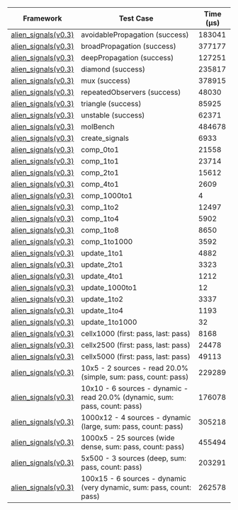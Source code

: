 | Framework | Test Case | Time (μs) |
| --- | --- | --- |
| [alien_signals(v0.3)](https://github.com/medz/alien-signals-dart) | avoidablePropagation (success) | 183041 |
| [alien_signals(v0.3)](https://github.com/medz/alien-signals-dart) | broadPropagation (success) | 377177 |
| [alien_signals(v0.3)](https://github.com/medz/alien-signals-dart) | deepPropagation (success) | 127251 |
| [alien_signals(v0.3)](https://github.com/medz/alien-signals-dart) | diamond (success) | 235817 |
| [alien_signals(v0.3)](https://github.com/medz/alien-signals-dart) | mux (success) | 378915 |
| [alien_signals(v0.3)](https://github.com/medz/alien-signals-dart) | repeatedObservers (success) | 48030 |
| [alien_signals(v0.3)](https://github.com/medz/alien-signals-dart) | triangle (success) | 85925 |
| [alien_signals(v0.3)](https://github.com/medz/alien-signals-dart) | unstable (success) | 62371 |
| [alien_signals(v0.3)](https://github.com/medz/alien-signals-dart) | molBench | 484678 |
| [alien_signals(v0.3)](https://github.com/medz/alien-signals-dart) | create_signals | 6933 |
| [alien_signals(v0.3)](https://github.com/medz/alien-signals-dart) | comp_0to1 | 21558 |
| [alien_signals(v0.3)](https://github.com/medz/alien-signals-dart) | comp_1to1 | 23714 |
| [alien_signals(v0.3)](https://github.com/medz/alien-signals-dart) | comp_2to1 | 15612 |
| [alien_signals(v0.3)](https://github.com/medz/alien-signals-dart) | comp_4to1 | 2609 |
| [alien_signals(v0.3)](https://github.com/medz/alien-signals-dart) | comp_1000to1 | 4 |
| [alien_signals(v0.3)](https://github.com/medz/alien-signals-dart) | comp_1to2 | 12497 |
| [alien_signals(v0.3)](https://github.com/medz/alien-signals-dart) | comp_1to4 | 5902 |
| [alien_signals(v0.3)](https://github.com/medz/alien-signals-dart) | comp_1to8 | 8650 |
| [alien_signals(v0.3)](https://github.com/medz/alien-signals-dart) | comp_1to1000 | 3592 |
| [alien_signals(v0.3)](https://github.com/medz/alien-signals-dart) | update_1to1 | 4882 |
| [alien_signals(v0.3)](https://github.com/medz/alien-signals-dart) | update_2to1 | 3323 |
| [alien_signals(v0.3)](https://github.com/medz/alien-signals-dart) | update_4to1 | 1212 |
| [alien_signals(v0.3)](https://github.com/medz/alien-signals-dart) | update_1000to1 | 12 |
| [alien_signals(v0.3)](https://github.com/medz/alien-signals-dart) | update_1to2 | 3337 |
| [alien_signals(v0.3)](https://github.com/medz/alien-signals-dart) | update_1to4 | 1193 |
| [alien_signals(v0.3)](https://github.com/medz/alien-signals-dart) | update_1to1000 | 32 |
| [alien_signals(v0.3)](https://github.com/medz/alien-signals-dart) | cellx1000 (first: pass, last: pass) | 8168 |
| [alien_signals(v0.3)](https://github.com/medz/alien-signals-dart) | cellx2500 (first: pass, last: pass) | 24478 |
| [alien_signals(v0.3)](https://github.com/medz/alien-signals-dart) | cellx5000 (first: pass, last: pass) | 49113 |
| [alien_signals(v0.3)](https://github.com/medz/alien-signals-dart) | 10x5 - 2 sources - read 20.0% (simple, sum: pass, count: pass) | 229289 |
| [alien_signals(v0.3)](https://github.com/medz/alien-signals-dart) | 10x10 - 6 sources - dynamic - read 20.0% (dynamic, sum: pass, count: pass) | 176078 |
| [alien_signals(v0.3)](https://github.com/medz/alien-signals-dart) | 1000x12 - 4 sources - dynamic (large, sum: pass, count: pass) | 305218 |
| [alien_signals(v0.3)](https://github.com/medz/alien-signals-dart) | 1000x5 - 25 sources (wide dense, sum: pass, count: pass) | 455494 |
| [alien_signals(v0.3)](https://github.com/medz/alien-signals-dart) | 5x500 - 3 sources (deep, sum: pass, count: pass) | 203291 |
| [alien_signals(v0.3)](https://github.com/medz/alien-signals-dart) | 100x15 - 6 sources - dynamic (very dynamic, sum: pass, count: pass) | 262578 |

